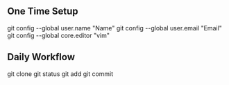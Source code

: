 One Time Setup
---
git config --global user.name "Name"
git config --global user.email "Email"
git config --global core.editor "vim"


Daily Workflow
---
git clone <URL>
git status
git add <filename>
git commit
